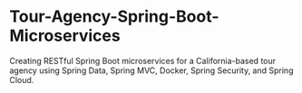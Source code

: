 # Tour-Agency-Spring-Boot-Microservices
Creating RESTful Spring Boot microservices for a California-based tour agency using Spring Data, Spring MVC, Docker, Spring Security, and Spring Cloud.
